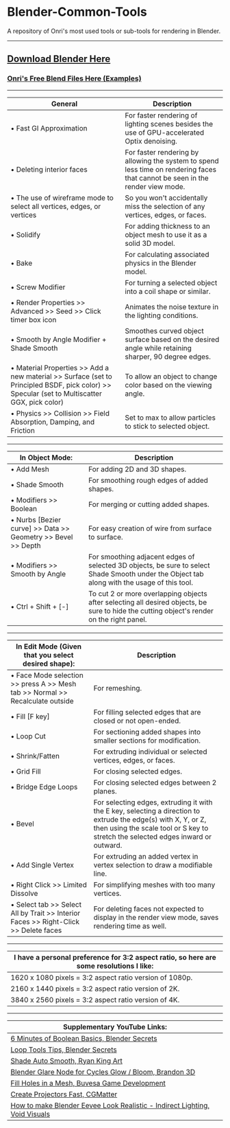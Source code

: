 # Blender-Common-Tools
A repository of Onri's most used tools or sub-tools for rendering in Blender.
__________________________________________________________________
## [Download Blender Here](https://www.blender.org/download)
### [Onri's Free Blend Files Here (Examples)](https://github.com/OJB-Quantum/Free-Blender-Models)
__________________________________________________________________
| General | Description |
| - | - |
| • Fast GI Approximation | For faster rendering of lighting scenes besides the use of GPU-accelerated Optix denoising. |
| • Deleting interior faces | For faster rendering by allowing the system to spend less time on rendering faces that cannot be seen in the render view mode. |
| • The use of wireframe mode to select all vertices, edges, or vertices | So you won't accidentally miss the selection of any vertices, edges, or faces. |
| • Solidify | For adding thickness to an object mesh to use it as a solid 3D model. |
| • Bake | For calculating associated physics in the Blender model. |
| • Screw Modifier | For turning a selected object into a coil shape or similar. |
| • Render Properties >> Advanced >> Seed >> Click timer box icon | Animates the noise texture in the lighting conditions. |
| • Smooth by Angle Modifier + Shade Smooth | Smoothes curved object surface based on the desired angle while retaining sharper, 90 degree edges. |
| • Material Properties >> Add a new material >> Surface (set to Principled BSDF, pick color) >> Specular (set to Multiscatter GGX, pick color) | To allow an object to change color based on the viewing angle. |
| • Physics >> Collision >> Field Absorption, Damping, and Friction | Set to max to allow particles to stick to selected object. |
_________________________________________________________________________
| In Object Mode: | Description |
| - | - |
| • Add Mesh | For adding 2D and 3D shapes. |
| • Shade Smooth | For smoothing rough edges of added shapes. |
| • Modifiers >> Boolean | For merging or cutting added shapes. |
| • Nurbs [Bezier curve] >> Data >> Geometry >> Bevel >> Depth | For easy creation of wire from surface to surface. |
| • Modifiers >> Smooth by Angle | For smoothing adjacent edges of selected 3D objects, be sure to select Shade Smooth under the Object tab along with the usage of this tool. |
| • Ctrl + Shift + [-] | To cut 2 or more overlapping objects after selecting all desired objects, be sure to hide the cutting object's render on the right panel. |
___________________________________________________________________________
| In Edit Mode (Given that you select desired shape): | Description |
| - | - |
| • Face Mode selection >> press A >> Mesh tab >> Normal >> Recalculate outside | For remeshing. |
| • Fill [F key] | For filling selected edges that are closed or not open-ended. |
| • Loop Cut | For sectioning added shapes into smaller sections for modification. |
| • Shrink/Fatten | For extruding individual or selected vertices, edges, or faces. |
| • Grid Fill | For closing selected edges. |
| • Bridge Edge Loops | For closing selected edges between 2 planes. |
| • Bevel | For selecting edges, extruding it with the E key, selecting a direction to extrude the edge(s) with X, Y, or Z, then using the scale tool or S key to stretch the selected edges inward or outward. |
| • Add Single Vertex | For extruding an added vertex in vertex selection to draw a modifiable line. |
| • Right Click >> Limited Dissolve | For simplifying meshes with too many vertices. |
| • Select tab >> Select All by Trait >> Interior Faces >> Right-Click >> Delete faces | For deleting faces not expected to display in the render view mode, saves rendering time as well. |
_____________________________________________________
| I have a personal preference for 3:2 aspect ratio, so here are some resolutions I like: |
| - |
| 1620 x 1080 pixels = 3:2 aspect ratio version of 1080p. |
| 2160 x 1440 pixels = 3:2 aspect ratio version of 2K. |
| 3840 x 2560 pixels = 3:2 aspect ratio version of 4K. |
______________________________________________________
| Supplementary YouTube Links: |
| - |
| [6 Minutes of Boolean Basics, Blender Secrets](https://youtu.be/_S3D8djM5bE?si=R8XP6i_JRW26wFZI) |
| [Loop Tools Tips, Blender Secrets](https://youtube.com/playlist?list=PLrB1kuJIjcg4UByYChm0sojwfy87RincB&si=cT6be2h_AgWlrQ_o) |
| [Shade Auto Smooth, Ryan King Art](https://youtu.be/WT29Hyv2XX8?si=DG-mETUzCpBWWrW1)
| [Blender Glare Node for Cycles Glow / Bloom, Brandon 3D](https://youtu.be/N9p00A7P5h8?si=eUaph8IPTgahYMbL) |
| [Fill Holes in a Mesh, Buvesa Game Development](https://youtu.be/mkfv5ecpvvs?si=wZVfQo-JLvOyUxJJ) |
| [Create Projectors Fast, CGMatter](https://youtu.be/adahnQCqmw0?si=hdK1bFHX82S0qBEB) |
| [How to make Blender Eevee Look Realistic - Indirect Lighting, Void Visuals](https://youtu.be/6R4pnPwCA3U?si=tkyVCdaELI5eU3AD) |
